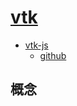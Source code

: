 # [vtk](https://vtk.org/)

- [vtk-js](https://kitware.github.io/vtk-js/index.html)
    - [github](https://github.com/Kitware/vtk-js)

## 概念

